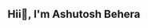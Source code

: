 ## Hii👋, I'm Ashutosh Behera

<!--
**Ashutosh7788/Ashutosh7788** is a ✨ _special_ ✨ repository because its `README.md` (this file) appears on your GitHub profile.

Here are some ideas to get you started:

- 🎓 I’m a 2nd-year Computer Science student passionate about **learning software development** and **data analysis**.
- 🌱 I’m currently learning **web development** and exploring **data analysis** using **Python**.
- 👯 I’m looking to collaborate on **Software Developer And Data Analyst**.
- 🧑‍💻 I’m looking for help with **enhancing my skills in Python, JavaScript, and data analysis**.
- 📫 How to reach me: **ashutoshbeherat2005@gmail.com**
- 🚀 Eager to learn new tools, frameworks, and technologies.
- ⚡ Fun fact: Learning something new every day
-->
